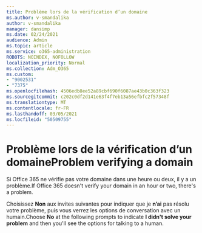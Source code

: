 ```yaml
---
title: Problème lors de la vérification d’un domaine
ms.author: v-smandalika
author: v-smandalika
manager: dansimp
ms.date: 02/24/2021
audience: Admin
ms.topic: article
ms.service: o365-administration
ROBOTS: NOINDEX, NOFOLLOW
localization_priority: Normal
ms.collection: Adm_O365
ms.custom:
- "9002531"
- "7375"
ms.openlocfilehash: 4506edb8ee52a89cbf690f6087ae43b0c363f323
ms.sourcegitcommit: c202c0df2d141e63f4f7eb13a56efbfc2f57348f
ms.translationtype: MT
ms.contentlocale: fr-FR
ms.lasthandoff: 03/05/2021
ms.locfileid: "50509755"
---
```

# <a name="problem-verifying-a-domain"></a><span data-ttu-id="9f246-102">Problème lors de la vérification d’un domaine</span><span class="sxs-lookup"><span data-stu-id="9f246-102">Problem verifying a domain</span></span>

<span data-ttu-id="9f246-103">Si Office 365 ne vérifie pas votre domaine dans une heure ou deux, il y a un problème.</span><span class="sxs-lookup"><span data-stu-id="9f246-103">If Office 365 doesn't verify your domain in an hour or two, there's a problem.</span></span>

<span data-ttu-id="9f246-104">Choisissez **Non** aux invites suivantes pour indiquer que je **n’ai** pas résolu votre problème, puis vous verrez les options de conversation avec un humain.</span><span class="sxs-lookup"><span data-stu-id="9f246-104">Choose **No** at the following prompts to indicate **I didn't solve your problem** and then you'll see the options for talking to a human.</span></span>
